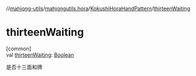//[mahjong-utils](../../../index.md)/[mahjongutils.hora](../index.md)/[KokushiHoraHandPattern](index.md)/[thirteenWaiting](thirteen-waiting.md)

# thirteenWaiting

[common]\
val [thirteenWaiting](thirteen-waiting.md): [Boolean](https://kotlinlang.org/api/latest/jvm/stdlib/kotlin/-boolean/index.html)

是否十三面和牌

